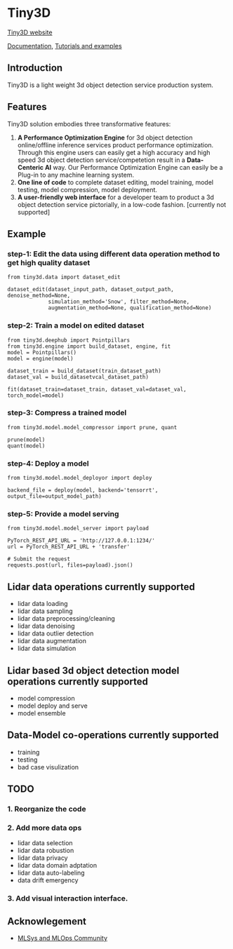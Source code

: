 # Tiny3D
[Tiny3D website](https://github.com/TinyDataML/Tiny3D)

[Documentation](https://github.com/TinyDataML/Tiny3D), [Tutorials and examples](https://github.com/TinyDataML/Tiny3D)

## Introduction 
Tiny3D is a light weight 3d object detection service production system.

## Features
Tiny3D solution embodies three transformative features: 
1. **A Performance Optimization Engine** for 3d object detection online/offline inference services product performance optimization. Through this engine users can easily get a high accuracy and high speed 3d object detection service/competetion result in a **Data-Centeric AI** way. Our Performance Optimization Engine can easily be a Plug-in to any machine learning system.
2. **One line of code** to complete dataset editing, model training, model testing, model compression, model deployment.
3. **A user-friendly web interface** for a developer team to product a 3d object detection service pictorially, in a low-code fashion. [currently not supported]

## Example
### step-1: Edit the data using different data operation method to get high quality dataset
```
from tiny3d.data import dataset_edit

dataset_edit(dataset_input_path, dataset_output_path, denoise_method=None, 
             simulation_method='Snow', filter_method=None, 
             augmentation_method=None, qualification_method=None)
```

### step-2: Train a model on edited dataset
```
from tiny3d.deephub import Pointpillars
from tiny3d.engine import build_dataset, engine, fit
model = Pointpillars()
model = engine(model)

dataset_train = build_dataset(train_dataset_path)
dataset_val = build_datasetvcal_dataset_path)

fit(dataset_train=dataset_train, dataset_val=dataset_val, torch_model=model)
```

### step-3: Compress a trained model
```
from tiny3d.model.model_compressor import prune, quant 

prune(model)
quant(model)
```
### step-4: Deploy a model
```
from tiny3d.model.model_deployor import deploy 

backend_file = deploy(model, backend='tensorrt', output_file=output_model_path)
```
### step-5: Provide a model serving
```
from tiny3d.model.model_server import payload

PyTorch_REST_API_URL = 'http://127.0.0.1:1234/'
url = PyTorch_REST_API_URL + 'transfer'

# Submit the request
requests.post(url, files=payload).json()
```

## Lidar data operations currently supported
- lidar data loading
- lidar data sampling
- lidar data preprocessing/cleaning
- lidar data denoising
- lidar data outlier detection
- lidar data augmentation
- lidar data simulation

## Lidar based 3d object detection model operations currently supported
- model compression
- model deploy and serve
- model ensemble

## Data-Model co-operations currently supported
- training
- testing
- bad case visulization

## TODO
### 1. Reorganize the code
### 2. Add more data ops
- lidar data selection
- lidar data robustion
- lidar data privacy
- lidar data domain adptation
- lidar data auto-labeling
- data drift emergency
### 3. Add visual interaction interface.

## Acknowlegement
- [MLSys and MLOps Community](https://github.com/MLSysOps)
